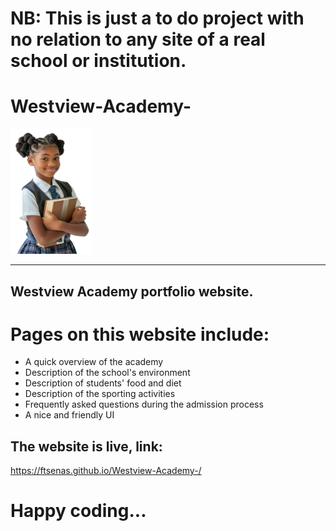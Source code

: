 # NB: This is just a to do project with no relation to any site of a real school or institution.

# Westview-Academy-


  <img style="width: 130px; height: 200px;" src="images/school/student1.png" alt="Westview Academy">
  <hr>
  
## Westview Academy portfolio website.

# Pages on this website include:
* A quick overview of the academy
* Description of the school's environment 
* Description of students' food and diet 
* Description of the sporting activities 
* Frequently asked questions during the admission process 
* A nice and friendly UI

## The website is live, link:
https://ftsenas.github.io/Westview-Academy-/


# Happy coding...

